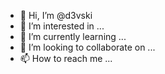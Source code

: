 - 👋 Hi, I’m @d3vski
- 👀 I’m interested in ...
- 🌱 I’m currently learning ...
- 💞️ I’m looking to collaborate on ...
- 📫 How to reach me ...

<!---
d3vski/d3vski is a ✨ special ✨ repository because its `README.md` (this file) appears on your GitHub profile.
You can click the Preview link to take a look at your changes.
--->
